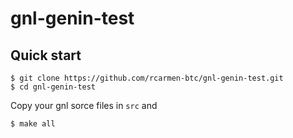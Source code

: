 # gnl-genin-test

## Quick start
```
$ git clone https://github.com/rcarmen-btc/gnl-genin-test.git 
$ cd gnl-genin-test
```
Copy your gnl sorce files in ```src``` and
```
$ make all
```
